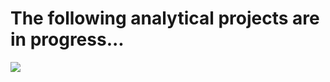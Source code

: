 # The following analytical projects are in progress...
![](https://illustoon.com/photo/dl/2400.png)


